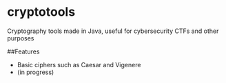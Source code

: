 # cryptotools
Cryptography tools made in Java, useful for cybersecurity CTFs and other purposes

##Features
  - Basic ciphers such as Caesar and Vigenere
  - (in progress)
  

